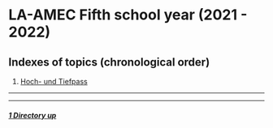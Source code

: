 # LA-AMEC Fifth school year (2021 - 2022)

Indexes of topics (chronological order)
-------------------------------------

1. [Hoch- und Tiefpass](./HochTiefpass.md) 

----
----

##### [1 Directory up](./../README.md)